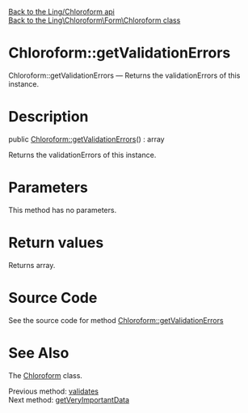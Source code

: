 [Back to the Ling/Chloroform api](https://github.com/lingtalfi/Chloroform/blob/master/doc/api/Ling/Chloroform.md)<br>
[Back to the Ling\Chloroform\Form\Chloroform class](https://github.com/lingtalfi/Chloroform/blob/master/doc/api/Ling/Chloroform/Form/Chloroform.md)


Chloroform::getValidationErrors
================



Chloroform::getValidationErrors — Returns the validationErrors of this instance.




Description
================


public [Chloroform::getValidationErrors](https://github.com/lingtalfi/Chloroform/blob/master/doc/api/Ling/Chloroform/Form/Chloroform/getValidationErrors.md)() : array




Returns the validationErrors of this instance.




Parameters
================

This method has no parameters.


Return values
================

Returns array.








Source Code
===========
See the source code for method [Chloroform::getValidationErrors](https://github.com/lingtalfi/Chloroform/blob/master/Form/Chloroform.php#L218-L221)


See Also
================

The [Chloroform](https://github.com/lingtalfi/Chloroform/blob/master/doc/api/Ling/Chloroform/Form/Chloroform.md) class.

Previous method: [validates](https://github.com/lingtalfi/Chloroform/blob/master/doc/api/Ling/Chloroform/Form/Chloroform/validates.md)<br>Next method: [getVeryImportantData](https://github.com/lingtalfi/Chloroform/blob/master/doc/api/Ling/Chloroform/Form/Chloroform/getVeryImportantData.md)<br>


